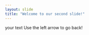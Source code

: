 ```yaml
---
layout: slide
title: "Welcome to our second slide!"
---
```

your text
Use the left arrow to go back!